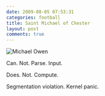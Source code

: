 ```yaml
---
date: 2009-08-05 07:53:31
categories: football
title: Saint Michael of Chester
layout: post
comments: true
---
```

![Michael Owen](http://newsimg.bbc.co.uk/media/images/46009000/jpg/_46009673_michaelowen_getty466.jpg)

Can. Not. Parse. Input.

Does. Not. Compute.

Segmentation violation. Kernel panic.
